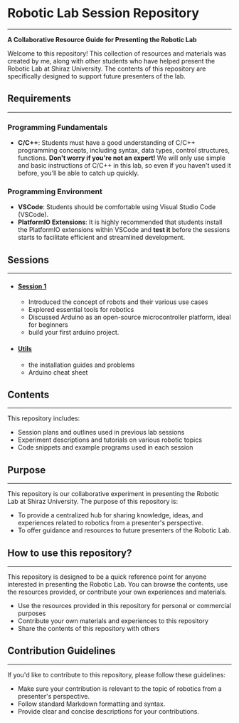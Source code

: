 # Robotic Lab Session Repository
--------------------------------

**A Collaborative Resource Guide for Presenting the Robotic Lab**

Welcome to this repository! This collection of resources and materials was created by me, along with other students who have helped present the Robotic Lab at Shiraz University. The contents of this repository are specifically designed to support future presenters of the lab.

## Requirements
--------------

### Programming Fundamentals

* **C/C++**: Students must have a good understanding of C/C++ programming concepts, including syntax, data types, control structures, functions.
**Don't worry if you're not an expert!** We will only use simple and basic instructions of C/C++ in this lab, so even if you haven't used it before, you'll be able to catch up quickly.

### Programming Environment

* **VSCode**: Students should be comfortable using Visual Studio Code (VSCode).
* **PlatformIO Extensions**: It is highly recommended that students install the PlatformIO extensions within VSCode and **test it** before the sessions starts to facilitate efficient and streamlined development.

## Sessions
------------
* #### [Session 1](./Session1/readme.md)
    * Introduced the concept of robots and their various use cases
    * Explored essential tools for robotics
    * Discussed Arduino as an open-source microcontroller platform, ideal for beginners
    * build your first arduino project.


* #### [Utils](./Utils/readme.md)
    - the installation guides and problems
    - Arduino cheat sheet


## Contents
------------

This repository includes:

* Session plans and outlines used in previous lab sessions
* Experiment descriptions and tutorials on various robotic topics
* Code snippets and example programs used in each session

## Purpose
----------

This repository is our collaborative experiment in presenting the Robotic Lab at Shiraz University. The purpose of this repository is:

* To provide a centralized hub for sharing knowledge, ideas, and experiences related to robotics from a presenter's perspective.
* To offer guidance and resources to future presenters of the Robotic Lab.

## How to use this repository?
------------------------------

This repository is designed to be a quick reference point for anyone interested in presenting the Robotic Lab. You can browse the contents, use the resources provided, or contribute your own experiences and materials.


* Use the resources provided in this repository for personal or commercial purposes
* Contribute your own materials and experiences to this repository
* Share the contents of this repository with others

## Contribution Guidelines
---------------------------

If you'd like to contribute to this repository, please follow these guidelines:

* Make sure your contribution is relevant to the topic of robotics from a presenter's perspective.
* Follow standard Markdown formatting and syntax.
* Provide clear and concise descriptions for your contributions.


